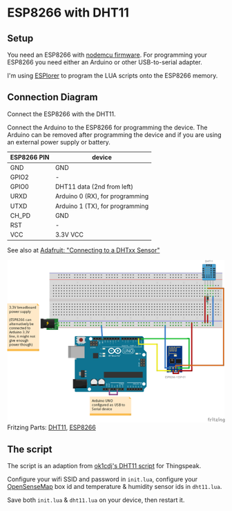 # ESP8266 with DHT11 

## Setup

You need an ESP8266 with [nodemcu firmware](https://github.com/nodemcu/nodemcu-firmware). For programming your ESP8266 you need either an Arduino or other USB-to-serial adapter. 

I'm using [ESPlorer](http://esp8266.ru/esplorer/) to program the LUA scripts onto the ESP8266 memory.

## Connection Diagram

Connect the ESP8266 with the DHT11. 

Connect the Arduino to the ESP8266 for programming the device. The Arduino can be removed after programming the device and if you are using an external power supply or battery.

ESP8266 PIN | device
----------- | -------
GND         | GND
GPIO2       | -
GPIO0       | DHT11 data (2nd from left)
URXD        | Arduino 0 (RX), for programming
UTXD        | Arduino 1 (TX), for programming
CH_PD       | GND
RST         | -
VCC         | 3.3V VCC

See also at [Adafruit: "Connecting to a DHTxx Sensor"](https://learn.adafruit.com/dht/connecting-to-a-dhtxx-sensor)

![Circuit](circuit.png)
Fritzing Parts: [DHT11](https://github.com/adafruit/Fritzing-Library/blob/master/parts/DHT11%20Humitidy%20and%20Temperature%20Sensor.fzpz), [ESP8266](https://github.com/ydonnelly/ESP8266_fritzing)

## The script

The script is an adaption from [ok1cdj's DHT11 script](https://github.com/ok1cdj/ESP8266-LUA/blob/master/Thermometer-DHT11-Thingspeak/dht11.lua) for Thingspeak.

Configure your wifi SSID and password in `init.lua`, configure your [OpenSenseMap](http://opensensemap.org/) box id and temperature & humidity sensor ids in `dht11.lua`.

Save both `init.lua` & `dht11.lua` on your device, then restart it.